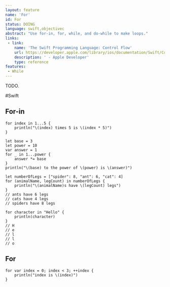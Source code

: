 ```yaml
---
layout: feature
name: 'For'
id: For
status: DOING
language: swift,objectivec
abstract: "Use for-in, for, while, and do-while to make loops."
links:
 - link:
    name: 'The Swift Programming Language: Control Flow'
    url: https://developer.apple.com/library/ios/documentation/Swift/Conceptual/Swift_Programming_Language/ControlFlow.html#//apple_ref/doc/uid/TP40014097-CH9-ID120
    description: ' - Apple Developer'
    type: reference
features:
 - While
---
```


TODO.

#Swift

## For-in

<pre><code>for index in 1...5 {
    println("\(index) times 5 is \(index * 5)")
}
</code></pre>

<pre><code>let base = 3
let power = 10
var answer = 1
for _ in 1...power {
    answer *= base
}
println("\(base) to the power of \(power) is \(answer)")
</code></pre>


<pre><code>let numberOfLegs = ["spider": 8, "ant": 6, "cat": 4]
for (animalName, legCount) in numberOfLegs {
    println("\(animalName)s have \(legCount) legs")
}
// ants have 6 legs
// cats have 4 legs
// spiders have 8 legs
</code></pre>

<pre><code>for character in "Hello" {
    println(character)
}
// H
// e
// l
// l
// o
</code></pre>

## For

<pre><code>for var index = 0; index < 3; ++index {
    println("index is \(index)")
}
</code></pre>
